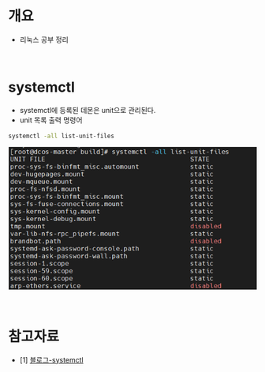 # 개요
* 리눅스 공부 정리

<br>

# systemctl
* systemctl에 등록된 데몬은 unit으로 관리된다.
* unit 목록 출력 명령어
```sh
systemctl -all list-unit-files
```

![](imgs/linux_systemctl_unit.png)

<br>

# 참고자료
* [1] [블로그-systemctl](https://stackframe.tistory.com/13)